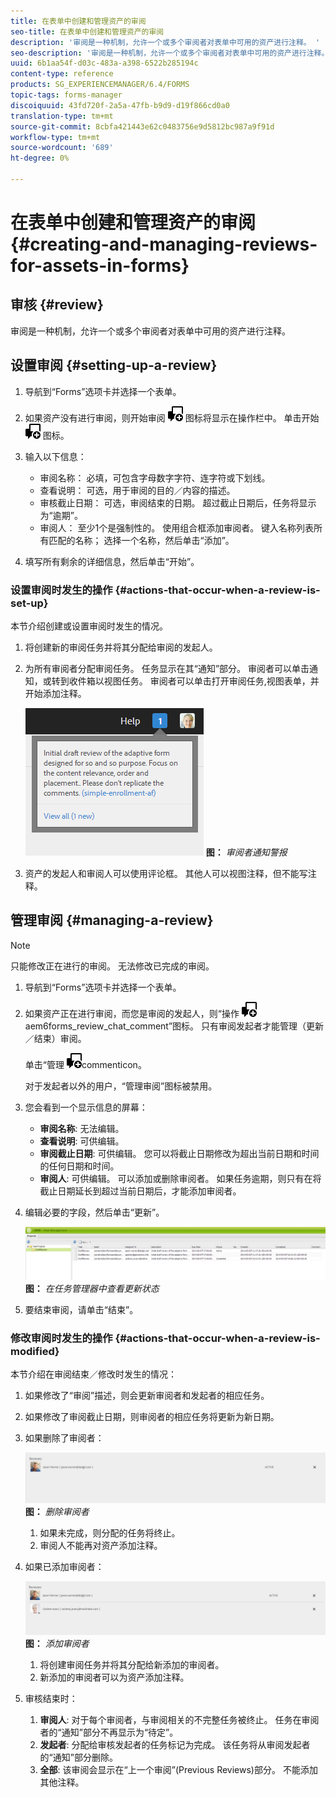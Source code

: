 ```yaml
---
title: 在表单中创建和管理资产的审阅
seo-title: 在表单中创建和管理资产的审阅
description: '审阅是一种机制，允许一个或多个审阅者对表单中可用的资产进行注释。 '
seo-description: '审阅是一种机制，允许一个或多个审阅者对表单中可用的资产进行注释。 '
uuid: 6b1aa54f-d03c-483a-a398-6522b285194c
content-type: reference
products: SG_EXPERIENCEMANAGER/6.4/FORMS
topic-tags: forms-manager
discoiquuid: 43fd720f-2a5a-47fb-b9d9-d19f866cd0a0
translation-type: tm+mt
source-git-commit: 8cbfa421443e62c0483756e9d5812bc987a9f91d
workflow-type: tm+mt
source-wordcount: '689'
ht-degree: 0%

---
```



# 在表单中创建和管理资产的审阅 {#creating-and-managing-reviews-for-assets-in-forms}

## 审核 {#review}

审阅是一种机制，允许一个或多个审阅者对表单中可用的资产进行注释。

## 设置审阅 {#setting-up-a-review}

1. 导航到“Forms”选项卡并选择一个表单。
1. 如果资产没有进行审阅，则开始审阅 ![aem6forms_review_chat_comment](assets/aem6forms_review_chat_comment.png) 图标将显示在操作栏中。 单击开始 ![审阅aem6forms_review_chat_comment](assets/aem6forms_review_chat_comment.png) 图标。
1. 输入以下信息：

   * 审阅名称： 必填，可包含字母数字字符、连字符或下划线。
   * 查看说明： 可选，用于审阅的目的／内容的描述。
   * 审核截止日期： 可选，审阅结束的日期。 超过截止日期后，任务将显示为“逾期”。
   * 审阅人： 至少1个是强制性的。 使用组合框添加审阅者。 键入名称列表所有匹配的名称； 选择一个名称，然后单击“添加”。

1. 填写所有剩余的详细信息，然后单击“开始”。

### 设置审阅时发生的操作 {#actions-that-occur-when-a-review-is-set-up}

本节介绍创建或设置审阅时发生的情况。

1. 将创建新的审阅任务并将其分配给审阅的发起人。
1. 为所有审阅者分配审阅任务。 任务显示在其“通知”部分。 审阅者可以单击通知，或转到收件箱以视图任务。 审阅者可以单击打开审阅任务,视图表单，并开始添加注释。

   ![审阅者通知警报](assets/noti.png)
   **图：** *审阅者通知警报*

1. 资产的发起人和审阅人可以使用评论框。 其他人可以视图注释，但不能写注释。

## 管理审阅 {#managing-a-review}

>[!NOTE]
>
>只能修改正在进行的审阅。 无法修改已完成的审阅。

1. 导航到“Forms”选项卡并选择一个表单。

1. 如果资产正在进行审阅，而您是审阅的发起人，则“操作 ![”栏中将显示“管理审阅](assets/aem6forms_review_chat_comment.png) aem6forms_review_chat_comment”图标。 只有审阅发起者才能管理（更新／结束）审阅。

   单击“管理 ![审阅”aem6forms_review_chat_](assets/aem6forms_review_chat_comment.png)commenticon。

   对于发起者以外的用户，“管理审阅”图标被禁用。

1. 您会看到一个显示信息的屏幕：

   * **审阅名称**: 无法编辑。
   * **查看说明**: 可供编辑。
   * **审阅截止日期**: 可供编辑。 您可以将截止日期修改为超出当前日期和时间的任何日期和时间。
   * **审阅人**: 可供编辑。 可以添加或删除审阅者。 如果任务逾期，则只有在将截止日期延长到超过当前日期后，才能添加审阅者。

1. 编辑必要的字段，然后单击“更新”。

   ![在任务管理器中查看更新状态](assets/tskmgr.png)
   **图：** *在任务管理器中查看更新状态*

1. 要结束审阅，请单击“结束”。

### 修改审阅时发生的操作 {#actions-that-occur-when-a-review-is-modified}

本节介绍在审阅结束／修改时发生的情况：

1. 如果修改了“审阅”描述，则会更新审阅者和发起者的相应任务。
1. 如果修改了审阅截止日期，则审阅者的相应任务将更新为新日期。

1. 如果删除了审阅者：

   ![删除审阅者](assets/removeduser.png)
   **图：** *删除审阅者*

   1. 如果未完成，则分配的任务将终止。
   1. 审阅人不能再对资产添加注释。

1. 如果已添加审阅者：

   ![添加审阅者](assets/addedreviewer.png)
   **图：** *添加审阅者*

   1. 将创建审阅任务并将其分配给新添加的审阅者。
   1. 新添加的审阅者可以为资产添加注释。

1. 审核结束时：

   1. **审阅人**: 对于每个审阅者，与审阅相关的不完整任务被终止。 任务在审阅者的“通知”部分不再显示为“待定”。
   1. **发起者**: 分配给审核发起者的任务标记为完成。 该任务将从审阅发起者的“通知”部分删除。
   1. **全部**: 该审阅会显示在“上一个审阅”(Previous Reviews)部分。 不能添加其他注释。

